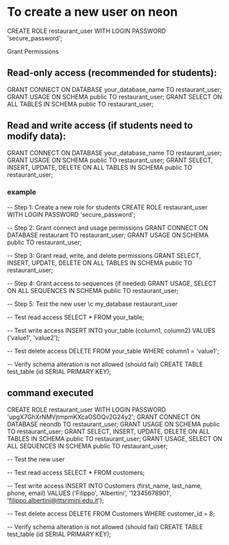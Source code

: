# To create a new user on neon
CREATE ROLE restaurant_user WITH LOGIN PASSWORD 'secure_password';

Grant Permissions
## Read-only access (recommended for students):
GRANT CONNECT ON DATABASE your_database_name TO restaurant_user;
GRANT USAGE ON SCHEMA public TO restaurant_user;
GRANT SELECT ON ALL TABLES IN SCHEMA public TO restaurant_user;

## Read and write access (if students need to modify data):
GRANT CONNECT ON DATABASE your_database_name TO restaurant_user;
GRANT USAGE ON SCHEMA public TO restaurant_user;
GRANT SELECT, INSERT, UPDATE, DELETE ON ALL TABLES IN SCHEMA public TO restaurant_user;

### example

-- Step 1: Create a new role for students
CREATE ROLE restaurant_user WITH LOGIN PASSWORD 'secure_password';

-- Step 2: Grant connect and usage permissions
GRANT CONNECT ON DATABASE restaurant TO restaurant_user;
GRANT USAGE ON SCHEMA public TO restaurant_user;

-- Step 3: Grant read, write, and delete permissions
GRANT SELECT, INSERT, UPDATE, DELETE ON ALL TABLES IN SCHEMA public TO restaurant_user;

-- Step 4: Grant access to sequences (if needed)
GRANT USAGE, SELECT ON ALL SEQUENCES IN SCHEMA public TO restaurant_user;

-- Step 5: Test the new user
\c my_database restaurant_user

-- Test read access
SELECT * FROM your_table;

-- Test write access
INSERT INTO your_table (column1, column2) VALUES ('value1', 'value2');

-- Test delete access
DELETE FROM your_table WHERE column1 = 'value1';

-- Verify schema alteration is not allowed (should fail)
CREATE TABLE test_table (id SERIAL PRIMARY KEY);

## command executed

CREATE ROLE restaurant_user WITH LOGIN PASSWORD 'upgX7GhXrNMVjtmpmKXcaOSOQv2G24y2';
GRANT CONNECT ON DATABASE neondb TO restaurant_user;
GRANT USAGE ON SCHEMA public TO restaurant_user;
GRANT SELECT, INSERT, UPDATE, DELETE ON ALL TABLES IN SCHEMA public TO restaurant_user;
GRANT USAGE, SELECT ON ALL SEQUENCES IN SCHEMA public TO restaurant_user;

-- Test the new user

-- Test read access
SELECT * FROM customers;

-- Test write access
INSERT INTO Customers (first_name, last_name, phone, email) VALUES
('Filippo', 'Albertini', '12345678901', 'filippo.albertini@ittsrimini.edu.it');

-- Test delete access
DELETE FROM Customers WHERE customer_id = 8;

-- Verify schema alteration is not allowed (should fail)
CREATE TABLE test_table (id SERIAL PRIMARY KEY);
